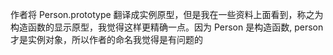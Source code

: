 作者将 Person.prototype 翻译成实例原型，但是我在一些资料上面看到，称之为构造函数的显示原型，我觉得这样更精确一点。因为 Person 是构造函数, person 才是实例对象，所以作者的命名我觉得是有问题的
